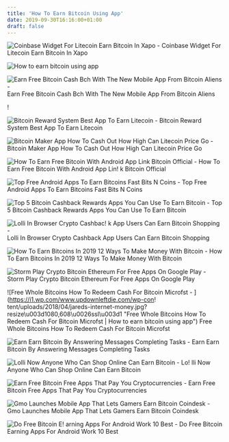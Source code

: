 ```yaml
---
title: 'How To Earn Bitcoin Using App'
date: 2019-09-30T16:16:00+01:00
draft: false
---
```


![Coinbase Widget For Litecoin Earn Bitcoin In Xapo - ](https://steemitimages.com/DQmezjg9ZtWy4czi9dk8KyPk3kc7Vz4WsMbwyxEHyzeoyRd/Capture.PNG "Coinbase Widget For Litecoin Earn Bitcoin In Xapo | How to earn bitcoin using app") Coinbase Widget For Litecoin Earn Bitcoin In Xapo

![How to earn bitcoin using app](https://cdn.cloudbet.com/images/Blog/Bitcoin-101/How-to-earn-BTC/Wirex.png "How to earn bitcoin using app") 

![Earn Free Bitcoin Cash Bch With The New Mobile App From Bitcoin Aliens - ](https://cdn.investinblockchain.com/wp-content/uploads/2019/02/bitcoin_aliens_app3.png "Earn Free Bitcoin Cash Bch With The New Mobile App From Bitcoin Aliens | How to earn bitcoin using app") Earn Free Bitcoin Cash Bch With The New Mobile App From Bitcoin Aliens

!

![Bitcoin Reward System Best App To Earn Litecoin - ](https://i.ytimg.com/vi/eD0KC-sL9A0/maxresdefault.jpg "Bitcoin Reward System Best App To Earn Litecoin | How to earn bitcoin using app") Bitcoin Reward System Best App To Earn Litecoin

![Bitcoin Maker App How To Cash Out How High Can Litecoin Price Go - ](https://onemorecupof-coffee.com/wp-content/uploads/2017/08/bitcoin-deposit-delays-1.jpg "Bitcoin Maker App How To Cash Out How High Can Litecoin Price Go | How to earn bitcoin using app") Bitcoin Maker App How To Cash Out How High Can Litecoin Price Go

![How To Earn Free Bitcoin With Android App Link Bitcoin Official - ](https://i.pinimg.com/736x/89/07/67/8907676e878a94c8b63618c86e5568cf.jpg "How To Earn Free Bitcoin With Android App Link Bitcoin Official | How to earn bitcoi!   n using app") How To Earn Free Bitcoin With Android App Lin! k Bitcoin Official

![Top Free Android Apps To Earn Bitcoins Fast Bits N Coins - ](https://cdn.bitscoins.net/wp-content/uploads/2017/01/bitcoin-earning-apps.jpg "Top Free Android Apps To Earn Bitcoins Fast Bits N Coins | How to earn bitcoin using app") Top Free Android Apps To Earn Bitcoins Fast Bits N Coins

![Top 5 Bitcoin Cashback Rewards Apps You Can Use To Earn Bitcoin - ](https://cimg.co/w/articles-attachments/1/5d2/99a1d9bf43.jpg "Top 5 Bitcoin Cashback Rewards Apps You Can Use To Earn Bitcoin | How to earn bitcoin using app") Top 5 Bitcoin Cashback Rewards Apps You Can Use To Earn Bitcoin

![Lolli In Browser Crypto Cashbac!   k App Users Can Earn Bitcoin Shopping - ](https://bitcoinexchangeguide.com/wp-content/uploads/2018/12/Sephora-Shoppers-Get-The-First-Bitcoin-In-Their-Lives-After-Using-Lolli-App.jpg "Lolli In Browser Crypto Cashback App Users Can Earn Bitcoin Shopping | How to earn bitcoin using app") Lolli In Browser Crypto Cashback App Users Can Earn Bitcoin Shopping

![How To Earn Bitcoins In 2019 12 Ways To Make Money With Bitcoin - ](https://99bitcoins.com/wp-content/uploads/2018/04/Screen-Shot-2018-04-29-at-12.32.45.png "How To Earn Bitcoins In 2019 12 Ways To Make Money With Bitcoin | How to earn bitcoin using app") How To Earn Bitcoins In 2019 12 Ways To Make Money With Bitcoin

![Storm Play Crypto Bitcoin Ethereum For Free Apps On Google Play - ](https://i.ytimg.com/vi/Duew43qwqho/hqdefault.jpg "Storm Play Crypto Bitcoin Ethereum For Free Apps On Google Play | How to earn bitcoin using app") Storm Play Crypto Bitcoin Ethereum For Free Apps On Google Play

![Free Whole Bitcoins How To Redeem Cash For Bitcoin Microfst - ](https://i1.wp.com/www.updownleftdie.com/wp-con!   tent/uploads/2018/04/jareds-internet-money.jpg?resize\u003d1080,608\u0026ssl\u003d1 "Free Whole Bitcoins How To Redeem Cash For Bitcoin Microfst | How to earn bitcoin using app") Free Whole Bitcoins How To Redeem Cash For Bitcoin Microfst

![Earn Earn Bitcoin By Answering Messages Completing Tasks - ](https://static.earn.com/img/landing/landing_phone_1.gif "Earn Earn Bitcoin By Answering Messages Completing Tasks | How to earn bitcoin using app") Earn Earn Bitcoin By Answering Messages Completing Tasks

![Lolli Now Anyone Who Can Shop Online Can Earn Bitcoin - ](https://themoneymongers.com/wp-content/uploads/2019/04/Lolli-Feature-Image.png "Lolli Now Anyone Who Can Shop Online Can Earn Bitcoin | How to earn bitcoin using app") Lo! lli Now Anyone Who Can Shop Online Can Earn Bitcoin

![Earn Free Bitcoin Free Apps That Pay You Cryptocurrencies - ](https://ezraslayton.com/wp-content/uploads/2019/05/free-bitcoin-apps.jpg "Earn Free Bitcoin Free Apps That Pay You Cryptocurrencies | How to earn bitcoin using app") Earn Free Bitcoin Free Apps That Pay You Cryptocurrencies

![Gmo Launches Mobile App That Lets Gamers Earn Bitcoin Coindesk - ](https://static.coindesk.com/wp-content/uploads/2018/06/mobile-game-860x430.jpg "Gmo Launches Mobile App That Lets Gamers Earn Bitcoin Coindesk | How to earn bitcoin using app") Gmo Launches Mobile App That Lets Gamers Earn Bitcoin Coindesk

![Do Free Bitcoin E!   arning Apps For Android Work 10 Best - ](https://updato.com/wp-content/uploads/2017/12/Do-free-bitcoin-earning-apps-for-Android-work-1-1024x571.png "Do Free Bitcoin Earning!    Apps For Android Work 10 Best | How to earn bitcoin using app") Do Free Bitcoin Earning Apps For Android Work 10 Best